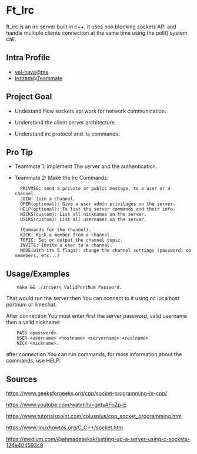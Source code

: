 
# Ft_Irc

ft_irc is an irc server built in c++, it uses non blocking sockets API and handle multiple clients connection at the same time using the poll() system call.
## Intra Profile

- [yel-haya@me](https://profile.intra.42.fr/users/yel-haya)
- [iezzam@Teammate](https://profile.intra.42.fr/users/iezzam)


## Project Goal

- Undestand How sockets api work for network communication.

- Understand the client server architecture.

- Understand irc protocol and its commands.
## Pro Tip

- Teammate 1: implement The server and the authentication.
- Teammate 2: Make the Irc Commands:

        PRIVMSG: send a private or public message, to a user or a channel.
        JOIN: Join a channel.
        OPER(optional): Give a user admin privilages on the server.
        HELP(optional): To list the server commands and their info.
        NICKS(custom): List all nicknames on the server.
        USERS(custom): List all usernames on the server.

        (Commands for the channel).
        KICK: Kick a member from a channel.
        TOPIC: Set or output the channel topic.
        INVITE: Invite a user to a channel.
        MODE(with its 5 flags): change the channel settings (password, op memebers, etc...)
## Usage/Examples

        
        make && ./ircserv ValidPortNum Password.

That would run the server then You can connect to it using nc localhost portnum or limechat.

After connection You must enter first the server password, valid username then a valid nickname:
        
        PASS <password>.
        USER <username> <hostname> <servername> <realname>
        NICK <nickname>.
after connection You can run commands, for more information about the commands, use HELP.

## Sources

https://www.geeksforgeeks.org/cpp/socket-programming-in-cpp/

https://www.youtube.com/watch?v=gntyAFoZp-E

https://www.tutorialspoint.com/cplusplus/cpp_socket_programming.htm

https://www.linuxhowtos.org/C_C++/socket.htm

https://medium.com/@ahmadesekak/setting-up-a-server-using-c-sockets-124e404593c9
